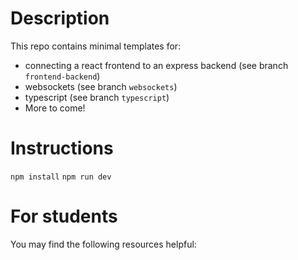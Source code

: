 # Description

This repo contains minimal templates for:

- connecting a react frontend to an express backend (see branch `frontend-backend`)
- websockets (see branch `websockets`)
- typescript (see branch `typescript`)
- More to come!

# Instructions

`npm install`
`npm run dev`

# For students

You may find the following resources helpful:

